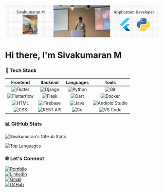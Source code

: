 ![Banner](https://raw.githubusercontent.com/msk1523/msk1523/main/banner.png)

# Hi there, I'm **Sivakumaran M**

### 🔧 **Tech Stack**

| **Frontend**               | **Backend**                | **Languages**                | **Tools**                   |
|:---------------------------:|:--------------------------:|:----------------------------:|:---------------------------:|
| ![Flutter](https://img.shields.io/badge/Flutter-%2302569B.svg?style=flat-square&logo=flutter&logoColor=white) | ![Django](https://img.shields.io/badge/Django-%23092E20.svg?style=flat-square&logo=django&logoColor=white) | ![Python](https://img.shields.io/badge/Python-%2314354C.svg?style=flat-square&logo=python&logoColor=white) | ![Git](https://img.shields.io/badge/Git-%23F05032.svg?style=flat-square&logo=git&logoColor=white) |
| ![Flutterflow](https://img.shields.io/badge/Flutterflow-%23009F00.svg?style=flat-square&logo=flutter&logoColor=white) | ![Flask](https://img.shields.io/badge/Flask-%23000000.svg?style=flat-square&logo=flask&logoColor=white) | ![Dart](https://img.shields.io/badge/Dart-0175C2?style=flat-square&logo=dart&logoColor=white) | ![Docker](https://img.shields.io/badge/Docker-%232496ED.svg?style=flat-square&logo=docker&logoColor=white) |
| ![HTML](https://img.shields.io/badge/HTML-%23E34F26.svg?style=flat-square&logo=html5&logoColor=white) | ![Firebase](https://img.shields.io/badge/Firebase-%23FFCA28.svg?style=flat-square&logo=firebase&logoColor=black) | ![Java](https://img.shields.io/badge/Java-%23ED8B00.svg?style=flat-square&logo=java&logoColor=white) | ![Android Studio](https://img.shields.io/badge/Android%20Studio-%233DDC84.svg?style=flat-square&logo=android-studio&logoColor=white) |
| ![CSS](https://img.shields.io/badge/CSS-%23239120.svg?style=flat-square&logo=css3&logoColor=white) | ![REST API](https://img.shields.io/badge/REST-API-blue?style=flat-square&logo=rest&logoColor=white) | ![Go](https://img.shields.io/badge/Go-%2300ADD8.svg?style=flat-square&logo=go&logoColor=white) | ![VS Code](https://img.shields.io/badge/VS%20Code-%23007ACC.svg?style=flat-square&logo=visual-studio-code&logoColor=white) |

### 📊 **GitHub Stats**

![Sivakumaran's GitHub Stats](https://github-readme-stats.vercel.app/api?username=msk1523&show_icons=true&bg_color=30,000000,4B0082&title_color=ffffff&text_color=ffffff&icon_color=8A2BE2)

![Top Languages](https://github-readme-stats.vercel.app/api/top-langs/?username=msk1523&layout=compact&bg_color=30,000000,4B0082&title_color=ffffff&text_color=ffffff)

### 🌐 Let's Connect
[![Portfolio](https://img.shields.io/badge/Portfolio-%23000000.svg?style=for-the-badge&logo=internet-explorer&logoColor=white)](https://sivakumaran-portfolio.flutterflow.app/)  
[![LinkedIn](https://img.shields.io/badge/LinkedIn-%230077B5.svg?style=for-the-badge&logo=linkedin&logoColor=white)](https://www.linkedin.com/in/siva-kumaran-manivaannan-012a7724a/)  
[![Gmail](https://img.shields.io/badge/Gmail-red?style=for-the-badge&logo=gmail&logoColor=white)](mailto:mskmss1516@gmail.com)  
[![GitHub](https://img.shields.io/badge/GitHub-%23181717.svg?style=for-the-badge&logo=github&logoColor=white)](https://github.com/msk1523)  

